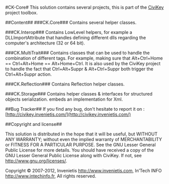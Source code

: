 #CK-Core#
This solution contains several projects, this is part of the [CiviKey](https://github.com/Invenietis/ck-certified) project toolbox.

##Content##
###CK.Core###
Contains several helper classes.

###CK.Interop###
Contains LowLevel helpers, for example a DLLImportAttribute that handles defining different dlls regarding the computer's architecture (32 or 64 bit).

###CK.MultiTrait###
Contains classes that can be used to handle the combination of different tags. 
For example, making sure that Alt+Ctrl+Home == Ctrl+Alt+Home == Alt+Home+Ctrl. 
It is also used by the CiviKey project to handle the fact that Ctrl+Alt+Suppr & Alt+Ctrl+Suppr both trigger the Ctrl+Alt+Suppr action.

###CK.Reflection###
Contains Reflection helper classes.

###CK.Storage###
Contains helper classes & interfaces for structured objects serialization. embeds an implementation for Xml.

##Bug Tracker##
If you find any bug, don't hesitate to report it on : [http://civikey.invenietis.com/](http://civikey.invenietis.com/)

##Copyright and license##

This solution is distributed in the hope that it will be useful, 
but WITHOUT ANY WARRANTY; without even the implied warranty of
MERCHANTABILITY or FITNESS FOR A PARTICULAR PURPOSE.  See the 
GNU Lesser General Public License for more details. 
You should have received a copy of the GNU Lesser General Public License 
along with CiviKey.  If not, see <http://www.gnu.org/licenses/>. 
 
Copyright © 2007-2012,
    Invenietis <http://www.invenietis.com>,
    In’Tech INFO <http://www.intechinfo.fr>,
All rights reserved.